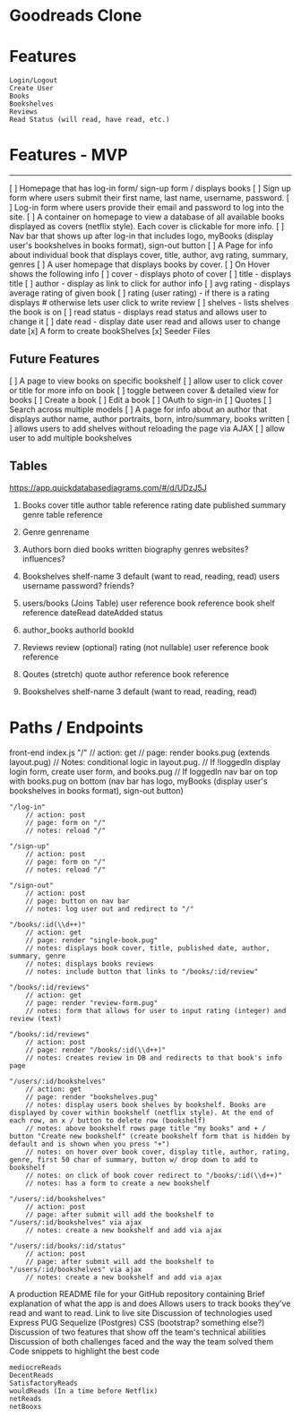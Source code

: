 # Goodreads Clone

# Features
    Login/Logout
    Create User
    Books
    Bookshelves
    Reviews
    Read Status (will read, have read, etc.)

# Features - MVP
--------------
[ ] Homepage that has log-in form/ sign-up form / displays books
[ ] Sign up form where users submit their first name, last name, username, password.
[ ] Log-in form where users provide their email and password to log into the site.
[ ] A container on homepage to view a database of all available books displayed as covers (netflix style). Each cover is clickable for more info.
[ ] Nav bar that shows up after log-in that includes logo, myBooks (display user's bookshelves in books format), sign-out button
[ ] A Page for info about individual book that displays cover, title, author, avg rating, summary, genres
[ ] A user homepage that displays books by cover.
    [ ] On Hover shows the following info
        [ ] cover - displays photo of cover
        [ ] title - displays title
        [ ] author - display as link to click for author info
        [ ] avg rating - displays average rating of given book
        [ ] rating (user rating) - if there is a rating displays # otherwise lets user click to write review
        [ ] shelves - lists shelves the book is on
        [ ] read status - displays read status and allows user to change it
        [ ] date read - display date user read and allows user to change date
[x] A form to create bookShelves
[x] Seeder Files

Future Features
-------------------
[ ] A page to view books on specific bookshelf
[ ] allow user to click cover or title for more info on book
[ ] toggle between cover & detailed view for books
[ ] Create a book
[ ] Edit a book
[ ] OAuth to sign-in
[ ] Quotes
[ ] Search across multiple models
[ ] A page for info about an author that displays author name, author portraits, born, intro/summary, books written
[ ] allows users to add shelves without reloading the page via AJAX
[ ] allow user to add multiple bookshelves

Tables
------
https://app.quickdatabasediagrams.com/#/d/UDzJ5J

1. Books
    cover
    title
    author table reference
    rating
    date published
    summary
    genre table reference

2. Genre
    genrename

3. Authors
    born
    died
    books written
    biography
    genres
    websites?
    influences?

4. Bookshelves
    shelf-name
    3 default (want to read, reading, read)
    users
        username
        password?
        friends?

5. users/books (Joins Table)
    user reference
    book reference
    book shelf reference
    dateRead
    dateAdded
    status

6. author_books
        authorId
        bookId

7. Reviews
    review (optional)
    rating (not nullable)
    user reference
    book reference

8. Qoutes (stretch)
      quote
      author reference
      book reference

9.  Bookshelves
        shelf-name
        3 default (want to read, reading, read)

# Paths / Endpoints
front-end index.js
    "/"
        // action: get
        // page: render books.pug (extends layout.pug)
        // Notes: conditional logic in layout.pug.
        //     If !loggedIn display login form, create user form, and books.pug
        //     If loggedIn  nav bar on top with books.pug on bottom (nav bar has logo, myBooks (display user's bookshelves in books format), sign-out button)

    "/log-in"
        // action: post
        // page: form on "/"
        // notes: reload "/"

    "/sign-up"
        // action: post
        // page: form on "/"
        // notes: reload "/"

    "/sign-out"
        // action: post
        // page: button on nav bar
        // notes: log user out and redirect to "/"

    "/books/:id(\\d++)"
        // action: get
        // page: render "single-book.pug"
        // notes: displays book cover, title, published date, author, summary, genre
        // notes: displays books reviews
        // notes: include button that links to "/books/:id/review"

    "/books/:id/reviews"
        // action: get
        // page: render "review-form.pug"
        // notes: form that allows for user to input rating (integer) and review (text)

    "/books/:id/reviews"
        // action: post
        // page: render "/books/:id(\\d++)"
        // notes: creates review in DB and redirects to that book's info page

    "/users/:id/bookshelves"
        // action: get
        // page: render "bookshelves.pug"
        // notes: display users book shelves by bookshelf. Books are displayed by cover within bookshelf (netflix style). At the end of each row, an x / button to delete row (bookshelf)
        // notes: above bookshelf rows page title "my books" and + / button "Create new bookshelf" (create bookshelf form that is hidden by default and is shown when you press "+")
        // notes: on hover over book cover, display title, author, rating, genre, first 50 char of summary, button w/ drop down to add to bookshelf
        // notes: on click of book cover redirect to "/books/:id(\\d++)"
        // notes: has a form to create a new bookshelf

    "/users/:id/bookshelves"
        // action: post
        // page: after submit will add the bookshelf to "/users/:id/bookshelves" via ajax
        // notes: create a new bookshelf and add via ajax

    "/users/:id/books/:id/status"
        // action: post
        // page: after submit will add the bookshelf to "/users/:id/bookshelves" via ajax
        // notes: create a new bookshelf and add via ajax

<!-- Guide from Project Requirements -->
A production README file for your GitHub repository containing
Brief explanation of what the app is and does
    Allows users to track books they've read and want to read.
Link to live site
Discussion of technologies used
    Express
    PUG
    Sequelize (Postgres)
    CSS (bootstrap? something else?)
Discussion of two features that show off the team's technical abilities
Discussion of both challenges faced and the way the team solved them
Code snippets to highlight the best code


<!-- name ideas -->
    mediocreReads
    DecentReads
    SatisfactoryReads
    wouldReads (In a time before Netflix)
    netReads
    netBooxs
